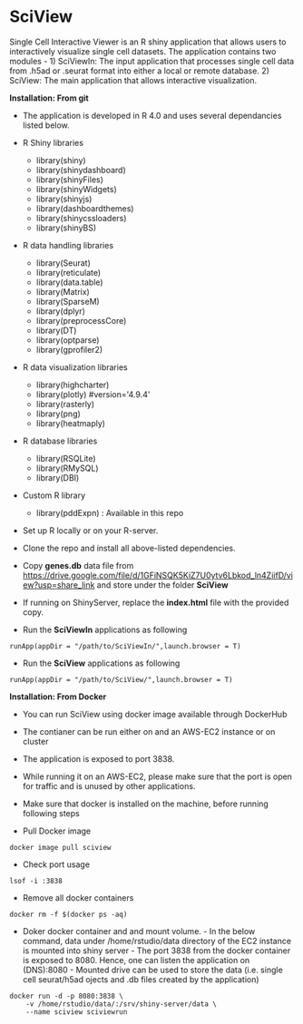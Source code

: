 # SciView

Single Cell Interactive Viewer is an R shiny application that allows users to interactively visualize single cell datasets. The application contains two modules - 1) SciViewIn: The input application that processes single cell data from .h5ad or .seurat format into either a local or remote database. 2) SciView: The main application that allows interactive visualization. 

**Installation: From git**
- The application is developed in R 4.0 and uses several dependancies listed below. 
- R Shiny libraries
    * library(shiny)
    * library(shinydashboard)
    * library(shinyFiles)
    * library(shinyWidgets)
    * library(shinyjs)
    * library(dashboardthemes)
    * library(shinycssloaders)
    * library(shinyBS)
- R data handling libraries
    * library(Seurat)
    * library(reticulate)
    * library(data.table)
    * library(Matrix)
    * library(SparseM)
    * library(dplyr)
    * library(preprocessCore)
    * library(DT)
    * library(optparse)
    * library(gprofiler2)
- R data visualization libraries
    * library(highcharter)
    * library(plotly) #version='4.9.4'
    * library(rasterly)
    * library(png)
    * library(heatmaply)
- R database libraries
    * library(RSQLite)
    * library(RMySQL)
    * library(DBI)
- Custom R library
    * library(pddExpn) : Available in this repo

- Set up R locally or on your R-server. 
- Clone the repo and install all above-listed dependencies.
- Copy **genes.db** data file from https://drive.google.com/file/d/1GFiNSQK5KiZ7U0ytv6Lbkod_ln4ZiifD/view?usp=share_link and store under the folder **SciView**
- If running on ShinyServer, replace the **index.html** file with the provided copy. 

- Run the **SciViewIn** applications as following
```
runApp(appDir = "/path/to/SciViewIn/",launch.browser = T)
```
- Run the **SciView** applications as following
```
runApp(appDir = "/path/to/SciView/",launch.browser = T)
```

**Installation: From Docker**
- You can run SciView using docker image available through DockerHub 
- The contianer can be run either on and an AWS-EC2 instance or on cluster
- The application is exposed to port 3838.
- While running it on an AWS-EC2, please make sure that the port is open for traffic and is unused by other applications.
- Make sure that docker is installed on the machine, before running following steps

- Pull Docker image
```
docker image pull sciview
```
- Check port usage
```
lsof -i :3838 
```

- Remove all docker containers
```
docker rm -f $(docker ps -aq) 
```

- Doker docker container and and mount volume.
      - In the below command, data under /home/rstudio/data directory of the EC2 instance is mounted into shiny server 
      - The port 3838 from the docker container is exposed to 8080. Hence, one can listen the application on (DNS):8080
      - Mounted drive can be used to store the data (i.e. single cell seurat/h5ad ojects and .db files created by the application)

```
docker run -d -p 8080:3838 \
    -v /home/rstudio/data/:/srv/shiny-server/data \
    --name sciview sciviewrun
```













